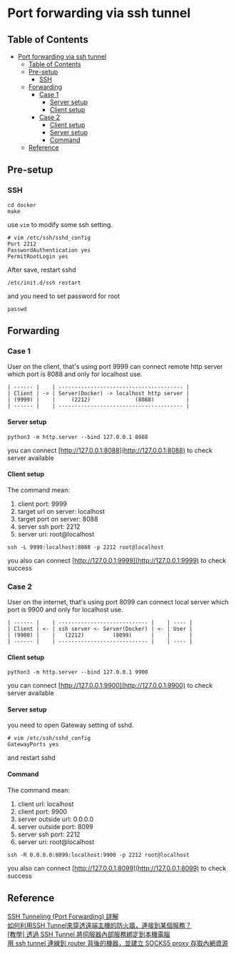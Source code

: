 # Port forwarding via ssh tunnel

## Table of Contents

- [Port forwarding via ssh tunnel](#port-forwarding-via-ssh-tunnel)
  - [Table of Contents](#table-of-contents)
  - [Pre-setup](#pre-setup)
    - [SSH](#ssh)
  - [Forwarding](#forwarding)
    - [Case 1](#case-1)
      - [Server setup](#server-setup)
      - [Client setup](#client-setup)
    - [Case 2](#case-2)
      - [Client setup](#client-setup-1)
      - [Server setup](#server-setup-1)
      - [Command](#command)
  - [Reference](#reference)

## Pre-setup

### SSH

```shell
cd docker
make
```

use `vim` to modify some ssh setting.  

```
# vim /etc/ssh/sshd_config
Port 2212
PasswordAuthentication yes
PermitRootLogin yes
```

After save, restart sshd  

```shell
/etc/init.d/ssh restart
```

and you need to set password for root  

```shell
passwd
```

## Forwarding

### Case 1

User on the client, that's using port 9999 can connect remote http server which port is 8088 and only for localhost use.  

```shell
| ------ |    | --------------------------------------- |
| Client | -> | Server(Docker) -> localhost http server |
| (9999) |    |     (2212)              (8088)          |
| ------ |    | --------------------------------------- |
```

#### Server setup

```shell
python3 -m http.server --bind 127.0.0.1 8088
```

you can connect [http://127.0.0.1:8088](http://127.0.0.1:8088) to check server available  

#### Client setup

The command mean:  
1. client port: 9999
2. target url on server: localhost
3. target port on server: 8088
4. server ssh port: 2212
5. server uri: root@localhost

```shell
ssh -L 9999:localhost:8088 -p 2212 root@localhost
```

you also can connect [http://127.0.0.1:9999](http://127.0.0.1:9999) to check success  

### Case 2

User on the internet, that's using port 8099 can connect local server which port is 9900 and only for localhost use.  

```shell
| ------ |    | ---------------------------- |    | ---- |
| Client | <- | ssh server <- Server(Docker) | <- | User |
| (9900) |    |   (2212)         (8099)      |    |      |
| ------ |    | ---------------------------- |    | ---- |
```

#### Client setup


```shell
python3 -m http.server --bind 127.0.0.1 9900
```

you can connect [http://127.0.0.1:9900](http://127.0.0.1:9900) to check server available  

#### Server setup

you need to open Gateway setting of sshd.  

```
# vim /etc/ssh/sshd_config
GatewayPorts yes
```

and restart sshd  

#### Command

The command mean:  
1. client url: localhost
2. client port: 9900
3. server outside url: 0.0.0.0
4. server outside port: 8099
5. server ssh port: 2212
6. server uri: root@localhost

```shell
ssh -R 0.0.0.0:8099:localhost:9900 -p 2212 root@localhost
```

you also can connect [http://127.0.0.1:8099](http://127.0.0.1:8099) to check success  

## Reference

[SSH Tunneling (Port Forwarding) 詳解](https://johnliu55.tw/ssh-tunnel.html)  
[如何利用SSH Tunnel來穿透遠端主機的防火牆，連接到某個服務？](https://magiclen.org/ssh-tunnel/)  
[\[教學\] 透過 SSH Tunnel 將伺服器內部服務綁定到本機電腦](https://xenby.com/b/269-%E6%95%99%E5%AD%B8-%E9%80%8F%E9%81%8E-ssh-tunnel-%E5%B0%87%E4%BC%BA%E6%9C%8D%E5%99%A8%E5%85%A7%E9%83%A8%E6%9C%8D%E5%8B%99%E7%B6%81%E5%AE%9A%E5%88%B0%E6%9C%AC%E6%A9%9F%E9%9B%BB%E8%85%A6%E4%B8%8A)  
[用 ssh tunnel 連線到 router 背後的機器，並建立 SOCKS5 proxy 存取內網資源](https://hackmd.io/@DailyOops/ssh-reverse-tunnel-behind-the-router-with-socks5-proxy)  
